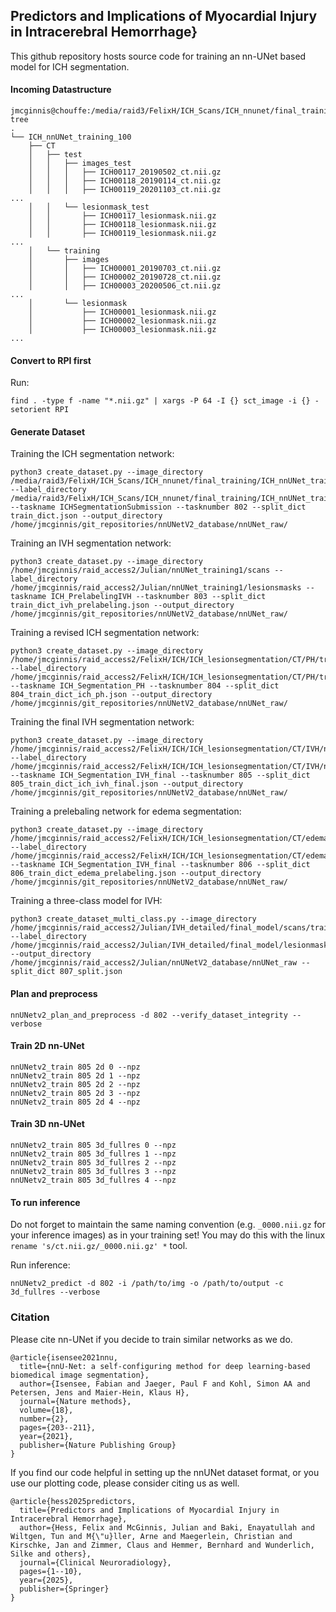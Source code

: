 ## Predictors and Implications of Myocardial Injury in Intracerebral Hemorrhage}
This github repository hosts source code for training an nn-UNet based model for ICH segmentation.



#### Incoming Datastructure

```
jmcginnis@chouffe:/media/raid3/FelixH/ICH_Scans/ICH_nnunet/final_training$ tree
.
└── ICH_nnUNet_training_100
    ├── CT
    │   ├── test
    │   │   ├── images_test
    │   │   │   ├── ICH00117_20190502_ct.nii.gz
    │   │   │   ├── ICH00118_20190114_ct.nii.gz
    │   │   │   ├── ICH00119_20201103_ct.nii.gz
...
    │   │   └── lesionmask_test
    │   │       ├── ICH00117_lesionmask.nii.gz
    │   │       ├── ICH00118_lesionmask.nii.gz
    │   │       ├── ICH00119_lesionmask.nii.gz
...
    │   └── training
    │       ├── images
    │       │   ├── ICH00001_20190703_ct.nii.gz
    │       │   ├── ICH00002_20190728_ct.nii.gz
    │       │   ├── ICH00003_20200506_ct.nii.gz
...
    │       └── lesionmask
    │           ├── ICH00001_lesionmask.nii.gz
    │           ├── ICH00002_lesionmask.nii.gz
    │           ├── ICH00003_lesionmask.nii.gz
...
```

#### Convert to RPI first

Run:

```
find . -type f -name "*.nii.gz" | xargs -P 64 -I {} sct_image -i {} -setorient RPI
```


#### Generate Dataset

Training the ICH segmentation network:
```
python3 create_dataset.py --image_directory /media/raid3/FelixH/ICH_Scans/ICH_nnunet/final_training/ICH_nnUNet_training_100/CT/training/images/ --label_directory /media/raid3/FelixH/ICH_Scans/ICH_nnunet/final_training/ICH_nnUNet_training_100/CT/training/lesionmask/ --taskname ICHSegmentationSubmission --tasknumber 802 --split_dict train_dict.json --output_directory /home/jmcginnis/git_repositories/nnUNetV2_database/nnUNet_raw/
```
Training an IVH segmentation network:
```
python3 create_dataset.py --image_directory /home/jmcginnis/raid_access2/Julian/nnUNet_training1/scans --label_directory /home/jmcginnis/raid_access2/Julian/nnUNet_training1/lesionsmasks --taskname ICH_PrelabelingIVH --tasknumber 803 --split_dict train_dict_ivh_prelabeling.json --output_directory /home/jmcginnis/git_repositories/nnUNetV2_database/nnUNet_raw/
```

Training a revised ICH segmentation network:

```
python3 create_dataset.py --image_directory /home/jmcginnis/raid_access2/FelixH/ICH/ICH_lesionsegmentation/CT/PH/trainingset/scans --label_directory /home/jmcginnis/raid_access2/FelixH/ICH/ICH_lesionsegmentation/CT/PH/trainingset/lesionmasks --taskname ICH_Segmentation_PH --tasknumber 804 --split_dict 804_train_dict_ich_ph.json --output_directory /home/jmcginnis/git_repositories/nnUNetV2_database/nnUNet_raw/
```

Training the final IVH segmentation network:
```
python3 create_dataset.py --image_directory /home/jmcginnis/raid_access2/FelixH/ICH/ICH_lesionsegmentation/CT/IVH/nnUNet_training_100/scans/final_training/nnUNet/training --label_directory  /home/jmcginnis/raid_access2/FelixH/ICH/ICH_lesionsegmentation/CT/IVH/nnUNet_training_100/lesionmasks/final_training/nnUNet/training  --taskname ICH_Segmentation_IVH_final --tasknumber 805 --split_dict 805_train_dict_ich_ivh_final.json --output_directory /home/jmcginnis/git_repositories/nnUNetV2_database/nnUNet_raw/
```

Training a prelebaling network for edema segmentation:
```
python3 create_dataset.py --image_directory /home/jmcginnis/raid_access2/FelixH/ICH/ICH_lesionsegmentation/CT/edema/nnUNet_training_presegmentation/scans --label_directory  /home/jmcginnis/raid_access2/FelixH/ICH/ICH_lesionsegmentation/CT/edema/nnUNet_training_presegmentation/lesionmasks  --taskname ICH_Segmentation_IVH_final --tasknumber 806 --split_dict 806_train_dict_edema_prelabeling.json --output_directory /home/jmcginnis/git_repositories/nnUNetV2_database/nnUNet_raw/
```

Training a three-class model for IVH:
```
python3 create_dataset_multi_class.py --image_directory /home/jmcginnis/raid_access2/Julian/IVH_detailed/final_model/scans/training --label_directory /home/jmcginnis/raid_access2/Julian/IVH_detailed/final_model/lesionmasks/training --output_directory /home/jmcginnis/raid_access2/Julian/nnUNetV2_database/nnUNet_raw --split_dict 807_split.json 
```


#### Plan and preprocess
```
nnUNetv2_plan_and_preprocess -d 802 --verify_dataset_integrity --verbose
```

#### Train 2D nn-UNet
```
nnUNetv2_train 805 2d 0 --npz
nnUNetv2_train 805 2d 1 --npz
nnUNetv2_train 805 2d 2 --npz
nnUNetv2_train 805 2d 3 --npz
nnUNetv2_train 805 2d 4 --npz
```

#### Train 3D nn-UNet
```
nnUNetv2_train 805 3d_fullres 0 --npz
nnUNetv2_train 805 3d_fullres 1 --npz
nnUNetv2_train 805 3d_fullres 2 --npz
nnUNetv2_train 805 3d_fullres 3 --npz
nnUNetv2_train 805 3d_fullres 4 --npz
```

#### To run inference

Do not forget to maintain the same naming convention (e.g. `_0000.nii.gz` for your inference images) as in your training set!
You may do this with the linux `rename 's/ct.nii.gz/_0000.nii.gz' *` tool.

Run inference:
```
nnUNetv2_predict -d 802 -i /path/to/img -o /path/to/output -c 3d_fullres --verbose 
```
### Citation

Please cite nn-UNet if you decide to train similar networks as we do.
```
@article{isensee2021nnu,
  title={nnU-Net: a self-configuring method for deep learning-based biomedical image segmentation},
  author={Isensee, Fabian and Jaeger, Paul F and Kohl, Simon AA and Petersen, Jens and Maier-Hein, Klaus H},
  journal={Nature methods},
  volume={18},
  number={2},
  pages={203--211},
  year={2021},
  publisher={Nature Publishing Group}
}
```

If you find our code helpful in setting up the nnUNet dataset format, or you use our plotting code, please consider citing us as well.

```
@article{hess2025predictors,
  title={Predictors and Implications of Myocardial Injury in Intracerebral Hemorrhage},
  author={Hess, Felix and McGinnis, Julian and Baki, Enayatullah and Wiltgen, Tun and M{\"u}ller, Arne and Maegerlein, Christian and Kirschke, Jan and Zimmer, Claus and Hemmer, Bernhard and Wunderlich, Silke and others},
  journal={Clinical Neuroradiology},
  pages={1--10},
  year={2025},
  publisher={Springer}
}
```




